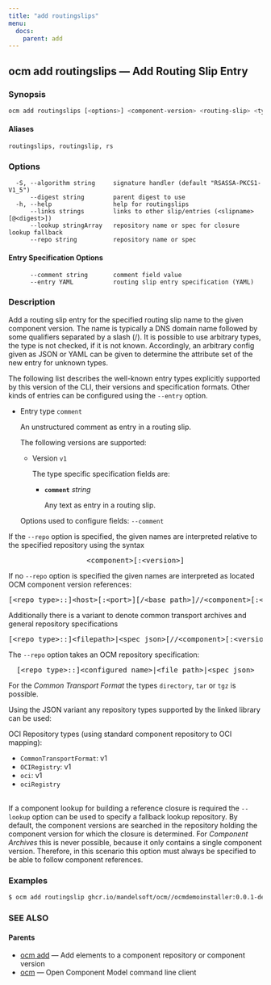 ```yaml
---
title: "add routingslips"
menu:
  docs:
    parent: add
---
```

## ocm add routingslips &mdash; Add Routing Slip Entry

### Synopsis

```bash
ocm add routingslips [<options>] <component-version> <routing-slip> <type>
```

#### Aliases

```text
routingslips, routingslip, rs
```

### Options

```text
  -S, --algorithm string     signature handler (default "RSASSA-PKCS1-V1_5")
      --digest string        parent digest to use
  -h, --help                 help for routingslips
      --links strings        links to other slip/entries (<slipname>[@<digest>])
      --lookup stringArray   repository name or spec for closure lookup fallback
      --repo string          repository name or spec
```


#### Entry Specification Options

```text
      --comment string       comment field value
      --entry YAML           routing slip entry specification (YAML)
```

### Description

Add a routing slip entry for the specified routing slip name to the given
component version. The name is typically a DNS domain name followed by some
qualifiers separated by a slash (/). It is possible to use arbitrary types,
the type is not checked, if it is not known. Accordingly, an arbitrary config
given as JSON or YAML can be given to determine the attribute set of the new
entry for unknown types.


The following list describes the well-known entry types explicitly supported
by this version of the CLI, their versions and specification formats. Other
kinds of entries can be configured using the <code>--entry</code> option.

- Entry type <code>comment</code>

  An unstructured comment as entry in a routing slip.

  The following versions are supported:
  - Version <code>v1</code>

    The type specific specification fields are:

    - **<code>comment</code>**  *string*

      Any text as entry in a routing slip.

  Options used to configure fields: <code>--comment</code>


If the <code>--repo</code> option is specified, the given names are interpreted
relative to the specified repository using the syntax

<center>
    <pre>&lt;component>[:&lt;version>]</pre>
</center>

If no <code>--repo</code> option is specified the given names are interpreted
as located OCM component version references:

<center>
    <pre>[&lt;repo type>::]&lt;host>[:&lt;port>][/&lt;base path>]//&lt;component>[:&lt;version>]</pre>
</center>

Additionally there is a variant to denote common transport archives
and general repository specifications

<center>
    <pre>[&lt;repo type>::]&lt;filepath>|&lt;spec json>[//&lt;component>[:&lt;version>]]</pre>
</center>

The <code>--repo</code> option takes an OCM repository specification:

<center>
    <pre>[&lt;repo type>::]&lt;configured name>|&lt;file path>|&lt;spec json></pre>
</center>

For the *Common Transport Format* the types <code>directory</code>,
<code>tar</code> or <code>tgz</code> is possible.

Using the JSON variant any repository types supported by the
linked library can be used:

OCI Repository types (using standard component repository to OCI mapping):

  - <code>CommonTransportFormat</code>: v1
  - <code>OCIRegistry</code>: v1
  - <code>oci</code>: v1
  - <code>ociRegistry</code>

\
If a component lookup for building a reference closure is required
the <code>--lookup</code>  option can be used to specify a fallback
lookup repository. By default, the component versions are searched in
the repository holding the component version for which the closure is
determined. For *Component Archives* this is never possible, because
it only contains a single component version. Therefore, in this scenario
this option must always be specified to be able to follow component
references.

### Examples

```bash
$ ocm add routingslip ghcr.io/mandelsoft/ocm//ocmdemoinstaller:0.0.1-dev mandelsoft.org comment --entry "comment=some text"
```

### SEE ALSO

#### Parents

* [ocm add](ocm_add.md)	 &mdash; Add elements to a component repository or component version
* [ocm](ocm.md)	 &mdash; Open Component Model command line client


